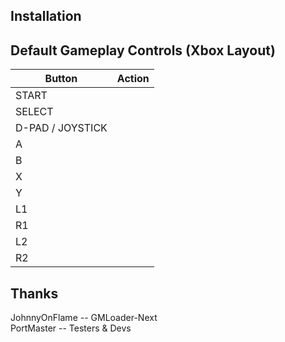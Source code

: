 ## Installation


## Default Gameplay Controls (Xbox Layout)
| Button            | Action |
|--                 |--|
| START             | |
| SELECT            | |
| D-PAD / JOYSTICK  | |
| A                 | |
| B                 | |
| X                 | |
| Y                 | |
| L1                | |
| R1                | |
| L2                | |
| R2                | |

## Thanks
    
JohnnyOnFlame -- GMLoader-Next  
PortMaster -- Testers & Devs  